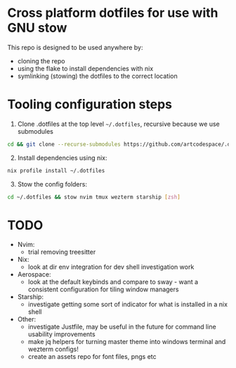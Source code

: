 # Cross platform dotfiles for use with GNU stow

This repo is designed to be used anywhere by:

- cloning the repo
- using the flake to install dependencies with nix
- symlinking (stowing) the dotfiles to the correct location

# Tooling configuration steps

1. Clone .dotfiles at the top level `~/.dotfiles`, recursive because we use submodules

```bash
cd && git clone --recurse-submodules https://github.com/artcodespace/.dotfiles.git
```

2. Install dependencies using nix:

```bash
nix profile install ~/.dotfiles
```

3. Stow the config folders:

```bash
cd ~/.dotfiles && stow nvim tmux wezterm starship [zsh]
```

# TODO

- Nvim:
  - trial removing treesitter
- Nix:
  - look at dir env integration for dev shell investigation work
- Aerospace:
  - look at the default keybinds and compare to sway - want a consistent configuration for tiling window managers
- Starship:
  - investigate getting some sort of indicator for what is installed in a nix shell
- Other:
  - investigate Justfile, may be useful in the future for command line usability improvements
  - make jq helpers for turning master theme into windows terminal and wezterm configs!
  - create an assets repo for font files, pngs etc
